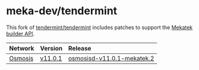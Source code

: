 # meka-dev/tendermint

This fork of [tendermint/tendermint](https://github.com/tendermint/tendermint)
includes patches to support the [Mekatek builder API](https://api.mekatek.xyz).

| Network            | Version                    | Release                                               |
|:-------------------|:---------------------------|:------------------------------------------------------|
| [Osmosis][osmosis] | [v11.0.1][osmosis-v11.0.1] | [osmosisd-v11.0.1-mekatek.2][osmosis-v11.0.1-release] |

[osmosis]:                 https://github.com/osmosis-labs/osmosis
[osmosis-v11.0.1]:         https://github.com/osmosis-labs/osmosis/tree/v11.0.1
[osmosis-v11.0.1-release]: https://github.com/meka-dev/tendermint/releases/tag/mekatek%2Fosmosis%2Fv11.0.1-2
